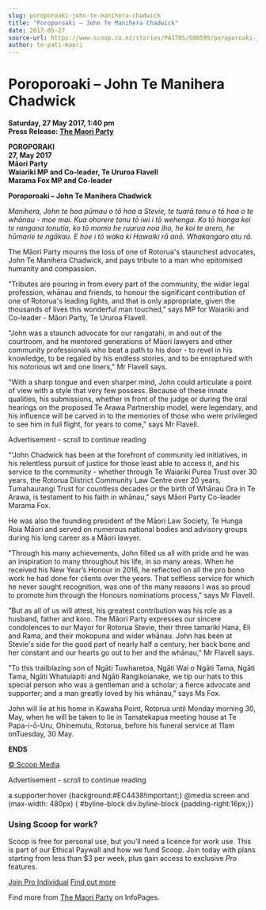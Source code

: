 ```yaml
---
slug: poroporoaki-john-te-manihera-chadwick
title: "Poroporoaki – John Te Manihera Chadwick"
date: 2017-05-27
source-url: https://www.scoop.co.nz/stories/PA1705/S00595/poroporoaki-john-te-manihera-chadwick.htm
author: te-pati-maori
---
```

Poroporoaki – John Te Manihera Chadwick
=======================================

**Saturday, 27 May 2017, 1:40 pm**  
**Press Release: [The Maori Party](https://info.scoop.co.nz/The_Maori_Party)**

**POROPORAKI**  
**27, May 2017**  
**Māori Party**  
**Waiariki MP and Co-leader, Te Ururoa Flavell**  
**Marama Fox MP and Co-leader**

**Poroporoaki – John Te Manihera Chadwick**

_Manihera, John te hoa pūmau o tō hoa a Stevie, te tuarā tonu o tō hoa o te whānau - moe mai. Kua ohorere tonu tō iwi i tō wehenga. Ko tō hianga kei te rangona tonutia, ko tō momo he ruarua noa iho, he koi te arero, he hūmarie te ngākau. E hoe i tō waka ki Hawaiki rā anō. Whakangaro atu rā._  

The Māori Party mourns the loss of one of Rotorua's staunchest advocates, John Te Manihera Chadwick, and pays tribute to a man who epitomised humanity and compassion.

"Tributes are pouring in from every part of the community, the wider legal profession, whānau and friends, to honour the significant contribution of one of Rotorua's leading lights, and that is only appropriate, given the thousands of lives this wonderful man touched," says MP for Waiariki and Co-leader - Māori Party, Te Ururoa Flavell.

"John was a staunch advocate for our rangatahi, in and out of the courtroom, and he mentored generations of Māori lawyers and other community professionals who beat a path to his door - to revel in his knowledge, to be regaled by his endless stories, and to be enraptured with his notorious wit and one liners," Mr Flavell says.

"With a sharp tongue and even sharper mind, John could articulate a point of view with a style that very few possess. Because of these innate qualities, his submissions, whether in front of the judge or during the oral hearings on the proposed Te Arawa Partnership model, were legendary, and his influence will be carved in to the memories of those who were privileged to see him in full flight, for years to come," says Mr Flavell.

Advertisement - scroll to continue reading





"'John Chadwick has been at the forefront of community led initiatives, in his relentless pursuit of justice for those least able to access it, and his service to the community - whether through Te Waiariki Purea Trust over 30 years, the Rotorua District Community Law Centre over 20 years, Tumahaurangi Trust for countless decades or the birth of Whānau Ora in Te Arawa, is testament to his faith in whānau," says Māori Party Co-leader Marama Fox.

He was also the founding president of the Māori Law Society, Te Hunga Roia Māori and served on numerous national bodies and advisory groups during his long career as a Māori lawyer.

"Through his many achievements, John filled us all with pride and he was an inspiration to many throughout his life, in so many areas. When he received his New Year’s Honour in 2016, he reflected on all the pro bono work he had done for clients over the years. That selfless service for which he never sought recognition, was one of the many reasons I was so proud to promote him through the Honours nominations process," says Mr Flavell.

"But as all of us will attest, his greatest contribution was his role as a husband, father and koro. The Māori Party expresses our sincere condolences to our Mayor for Rotorua Stevie, their three tamariki Hana, Eli and Rama, and their mokopuna and wider whānau. John has been at Stevie's side for the good part of nearly half a century, her back bone and her constant and our hearts go out to her and the whānau,” Mr Flavell says.

"To this trailblazing son of Ngāti Tuwharetoa, Ngāti Wai o Ngāti Tama, Ngāti Tama, Ngāti Whatuiapiti and Ngāti Rangikoianake, we tip our hats to this special person who was a gentleman and a scholar; a fierce advocate and supporter; and a man greatly loved by his whānau," says Ms Fox.

John will lie at his home in Kawaha Point, Rotorua until Monday morning 30, May, when he will be taken to lie in Tamatekapua meeting house at Te Papa-i-ō-Uru, Ohinemutu, Rotorua, before his funeral service at 11am onTuesday, 30 May.

**ENDS**

[© Scoop Media](http://www.scoop.co.nz/about/terms.html)  

Advertisement - scroll to continue reading



a.supporter:hover {background:#EC4438!important;} @media screen and (max-width: 480px) { #byline-block div.byline-block {padding-right:16px;}}

### Using Scoop for work?

Scoop is free for personal use, but you’ll need a licence for work use. This is part of our Ethical Paywall and how we fund Scoop. Join today with plans starting from less than $3 per week, plus gain access to exclusive _Pro_ features.  
  
[Join Pro Individual](https://pro.scoop.co.nz/Individual/?from=ProIn24) [Find out more](https://pro.scoop.co.nz/using-scoop-for-work/?from=ProIn24)

Find more from [The Maori Party](https://info.scoop.co.nz/The_Maori_Party) on InfoPages.